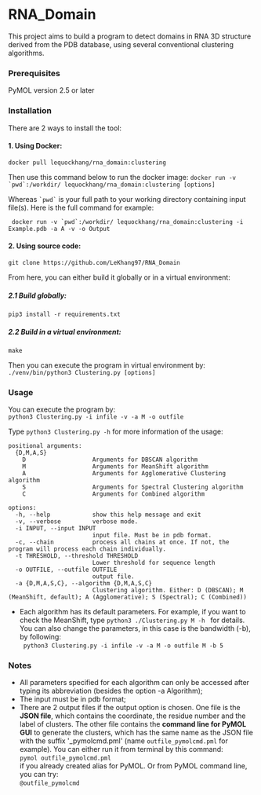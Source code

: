 # RNA_Domain
This project aims to build a program to detect domains in RNA 3D structure derived from the PDB database, using several conventional clustering algorithms.

### Prerequisites
PyMOL version 2.5 or later

### Installation
There are 2 ways to install the tool:

#### 1.  Using Docker:
```docker pull lequockhang/rna_domain:clustering ```

Then use this command below to run the docker image:
``` docker run -v `pwd`:/workdir/ lequockhang/rna_domain:clustering [options] ```

Whereas `` `pwd` `` is your full path to your working directory containing input file(s). Here is the full command for example:

``` docker run -v `pwd`:/workdir/ lequockhang/rna_domain:clustering -i Example.pdb -a A -v -o Output```

#### 2.  Using source code:
```git clone https://github.com/LeKhang97/RNA_Domain```

From here, you can either build it globally or in a virtual environment:

##### 2.1 Build globally:
```pip3 install -r requirements.txt```

##### 2.2 Build in a virtual environment:
```make```

Then you can execute the program in virtual environment by:
```./venv/bin/python3 Clustering.py [options]```

### Usage
You can execute the program by:<br/>
```python3 Clustering.py -i infile -v -a M -o outfile  ```

Type ```python3 Clustering.py -h``` for more information of the usage:
```
positional arguments:
  {D,M,A,S}
    D                   Arguments for DBSCAN algorithm
    M                   Arguments for MeanShift algorithm
    A                   Arguments for Agglomerative Clustering algorithm
    S                   Arguments for Spectral Clustering algorithm
    C                   Arguments for Combined algorithm

options:
  -h, --help            show this help message and exit
  -v, --verbose         verbose mode.
  -i INPUT, --input INPUT
                        input file. Must be in pdb format.
  -c, --chain           process all chains at once. If not, the program will process each chain individually.
  -t THRESHOLD, --threshold THRESHOLD
                        Lower threshold for sequence length
  -o OUTFILE, --outfile OUTFILE
                        output file.
  -a {D,M,A,S,C}, --algorithm {D,M,A,S,C}
                        Clustering algorithm. Either: D (DBSCAN); M (MeanShift, default); A (Agglomerative); S (Spectral); C (Combined))
```

- Each algorithm has its default parameters. For example, if you want to check the MeanShift, type ```python3 ./Clustering.py M -h ``` for details. You can also change the parameters, in this case is the bandwidth (-b), by following: <br>
``` python3 Clustering.py -i infile -v -a M -o outfile M -b 5```

### Notes
- All parameters specified for each algorithm can only be accessed after typing its abbreviation (besides the option -a Algorithm);
- The input must be in pdb format;
- There are 2 output files if the output option is chosen. One file is the **JSON file**, which contains the coordinate, the residue number and the label of clusters. The other file contains the **command line for PyMOL GUI** to generate the clusters, which has the same name as the JSON file with the suffix '_pymolcmd.pml' (name ```outfile_pymolcmd.pml``` for example). You can either run it from terminal by this command:<br>
`pymol outfile_pymolcmd.pml`
<br/> if you already created alias for PyMOL. Or from PyMOL command line, you can try: <br/>
```@outfile_pymolcmd ```
